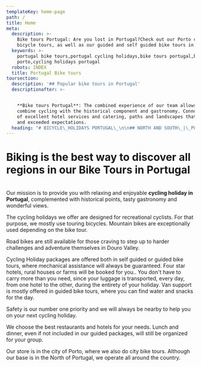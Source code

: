 ```yaml
---
templateKey: home-page
path: /
title: Home
meta:
  description: >-
    Bike tours Portugal: Are you lost in Portugal?Check out our Porto city
    bicycle tours, as well as our guided and self guided bike tours in Portugal
  keywords: >-
    portugal bike tours,portugal cycling holidays,bike tours portugal,bike tours
    porto,cycling holidays portugal
  robots: INDEX
  title: Portugal Bike tours
toursection:
  description: '## Popular bike tours in Portugal'
  descriptionafter: >-


    **Bike tours Portugal**: The combined experience of our team allows us to
    combine cycling with the historical component and gastronomy. Connoisseurs
    of excellent hotel services and catering, paths and landscapes that surprise
    and exceeded expectations.
  heading: "# BICYCLE\_HOLIDAYS PORTUGAL\_\n\n## NORTH AND SOUTH\_|\_PORTUGAL BIKE TOURS"
---
```

# Biking is the best way to discover all regions in our Bike Tours in Portugal

\
Our mission is to provide you with relaxing and enjoyable **cycling holiday in Portugal**, complemented with historical points, tasty gastronomy and wonderful views.

The cycling holidays we offer are designed for recreational cyclists. For that purpose, we mostly use touring bicycles. Mountain bikes are exceptionally used depending on the bike tour.

Road bikes are still available for those craving to step up to harder challenges and adventure themselves in Douro Valley.

Cycling Holiday packages are offered both in self guided or guided bike tours, where mechanical assistance will always be guaranteed. Four star hotels, rural houses or farms will be booked for you.. You don't have to carry more than you need, since your luggage is transported, every day, from one hotel to the other, during the entirety of your holiday. Van support is mostly offered in guided bike tours, where you can find water and snacks for the day.

Safety is our number one priority and we will always be nearby to help you on your next cycling holiday.

We choose the best restaurants and hotels for your needs. Lunch and dinner, even if not included in our guided packages, will still be organized for your group.

Our store is in the city of Porto, where we also do city bike tours. Although our base is in the North of Portugal, we operate all around the country.

#
